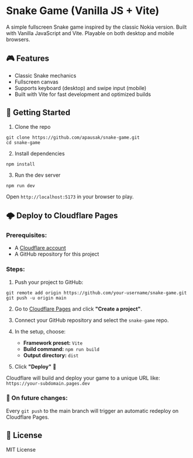 
# Snake Game (Vanilla JS + Vite)

A simple fullscreen Snake game inspired by the classic Nokia version. Built with Vanilla JavaScript and Vite. Playable on both desktop and mobile browsers.

## 🎮 Features

- Classic Snake mechanics
- Fullscreen canvas
- Supports keyboard (desktop) and swipe input (mobile)
- Built with Vite for fast development and optimized builds

## 🚀 Getting Started

1. Clone the repo

```
git clone https://github.com/apausak/snake-game.git
cd snake-game
```

2. Install dependencies

```
npm install
```

3. Run the dev server

```
npm run dev
```

Open `http://localhost:5173` in your browser to play.

## 🌩️ Deploy to Cloudflare Pages

### Prerequisites:
- A [Cloudflare account](https://dash.cloudflare.com/)
- A GitHub repository for this project

### Steps:

1. Push your project to GitHub:

```
git remote add origin https://github.com/your-username/snake-game.git
git push -u origin main
```

2. Go to [Cloudflare Pages](https://pages.cloudflare.com/) and click **"Create a project"**.

3. Connect your GitHub repository and select the `snake-game` repo.

4. In the setup, choose:
   - **Framework preset:** `Vite`
   - **Build command:** `npm run build`
   - **Output directory:** `dist`

5. Click **"Deploy"** 🎉

Cloudflare will build and deploy your game to a unique URL like:  
`https://your-subdomain.pages.dev`

### 🔄 On future changes:
Every `git push` to the main branch will trigger an automatic redeploy on Cloudflare Pages.

## 📄 License

MIT License